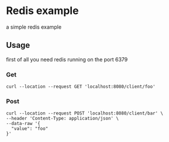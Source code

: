 # Redis example

a simple redis example

## Usage

first of all you need redis running on the port 6379

### Get

```
curl --location --request GET 'localhost:8080/client/foo'
```

### Post

```
curl --location --request POST 'localhost:8080/client/bar' \
--header 'Content-Type: application/json' \
--data-raw '{
  "value": "foo"
}'
```
